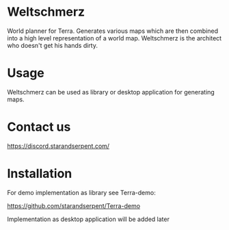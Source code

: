 # Weltschmerz
World planner for Terra. Generates various maps which are then combined into a high level representation of a world map. Weltschmerz is the architect who doesn't get his hands dirty.

# Usage
Weltschmerz can be used as library or desktop application for generating maps.

# Contact us
https://discord.starandserpent.com/

# Installation
For demo implementation as library see Terra-demo:

https://github.com/starandserpent/Terra-demo

Implementation as desktop application will be added later
